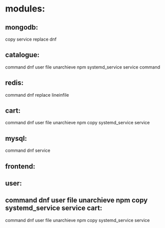modules:
============
mongodb:
--------
copy
service
replace
dnf

catalogue:
---------
command
dnf
user
file
unarchieve
npm
systemd_service
service
command

redis:
-----
command
dnf
replace
lineinfile

cart:
------
command
dnf
user
file
unarchieve
npm
copy
systemd_service
service

mysql:
-----
command
dnf
service

frontend:
--------


user:
------
command
dnf
user
file
unarchieve
npm
copy
systemd_service
service
cart:
------
command
dnf
user
file
unarchieve
npm
copy
systemd_service
service




